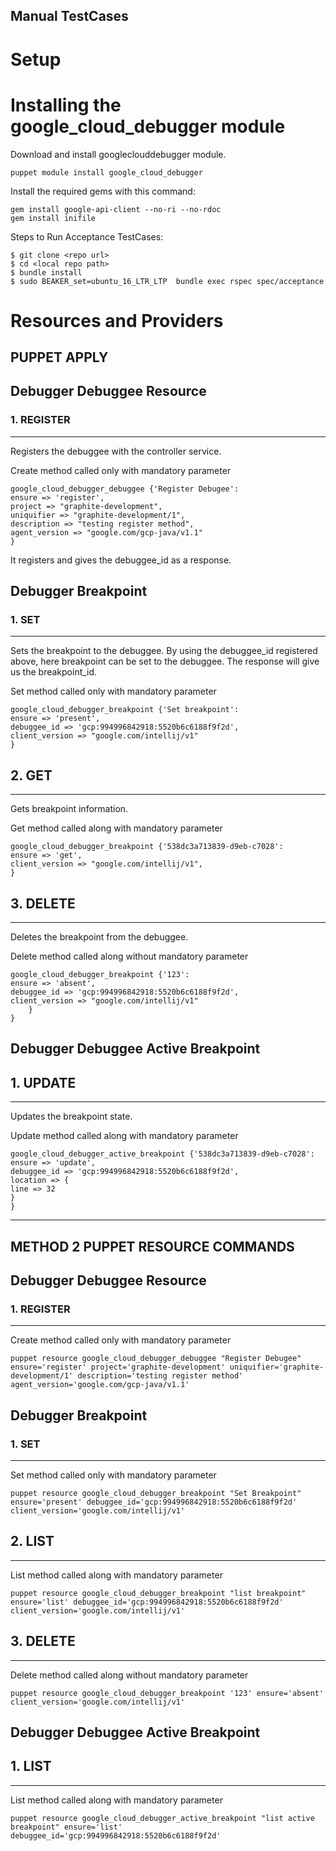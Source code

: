 ## Manual TestCases

# Setup
# Installing the google_cloud_debugger module

Download and install googleclouddebugger module.

    puppet module install google_cloud_debugger
    
Install the required gems with this command:

    gem install google-api-client --no-ri --no-rdoc
    gem install inifile
    
Steps to Run Acceptance TestCases:

    $ git clone <repo url>
    $ cd <local repo path>
    $ bundle install
    $ sudo BEAKER_set=ubuntu_16_LTR_LTP  bundle exec rspec spec/acceptance
    
# Resources and Providers

## PUPPET APPLY
## Debugger Debuggee Resource
### 1. REGISTER
------------
Registers the debuggee with the controller service.

Create method called only with mandatory parameter 
```puppet
google_cloud_debugger_debuggee {'Register Debugee':
ensure => 'register',
project => "graphite-development",
uniquifier => "graphite-development/1",
description => "testing register method",
agent_version => "google.com/gcp-java/v1.1"
}
```
It registers and gives the debuggee_id as a response.

## Debugger Breakpoint
### 1. SET
------------
Sets the breakpoint to the debuggee.
By using the debuggee_id registered above, here breakpoint can be set to the debuggee.
The response will give us the breakpoint_id.

Set method called only with mandatory parameter 
```puppet
google_cloud_debugger_breakpoint {'Set breakpoint':
ensure => 'present',
debuggee_id => 'gcp:994996842918:5520b6c6188f9f2d',
client_version => "google.com/intellij/v1"
}
```

## 2. GET
------------
Gets breakpoint information.

Get method called along with mandatory parameter
```puppet
google_cloud_debugger_breakpoint {'538dc3a713839-d9eb-c7028':
ensure => 'get',
client_version => "google.com/intellij/v1",
}
```

## 3. DELETE
------------
Deletes the breakpoint from the debuggee.

Delete method called along without mandatory parameter 
```puppet
google_cloud_debugger_breakpoint {'123':
ensure => 'absent',
debuggee_id => 'gcp:994996842918:5520b6c6188f9f2d',
client_version => "google.com/intellij/v1"
    }
}
```

## Debugger Debuggee Active Breakpoint

## 1. UPDATE
------------
Updates the breakpoint state.

Update method called along with mandatory parameter 
```puppet
google_cloud_debugger_active_breakpoint {'538dc3a713839-d9eb-c7028':
ensure => 'update',
debuggee_id => 'gcp:994996842918:5520b6c6188f9f2d',
location => {
line => 32
}
}
```
----------------------

## METHOD 2 PUPPET RESOURCE COMMANDS
## Debugger Debuggee Resource
### 1. REGISTER
------------
Create method called only with mandatory parameter 
```puppet
puppet resource google_cloud_debugger_debuggee "Register Debugee" ensure='register' project='graphite-development' uniquifier='graphite-development/1' description='testing register method' agent_version='google.com/gcp-java/v1.1'
```

## Debugger Breakpoint
### 1. SET
------------
Set method called only with mandatory parameter 
```puppet
puppet resource google_cloud_debugger_breakpoint "Set Breakpoint" ensure='present' debuggee_id='gcp:994996842918:5520b6c6188f9f2d' client_version='google.com/intellij/v1'
```


## 2. LIST
------------
List method called along with mandatory parameter 
```puppet
puppet resource google_cloud_debugger_breakpoint "list breakpoint" ensure='list' debuggee_id='gcp:994996842918:5520b6c6188f9f2d' client_version='google.com/intellij/v1'
```

## 3. DELETE
------------
Delete method called along without mandatory parameter 
```puppet
puppet resource google_cloud_debugger_breakpoint '123' ensure='absent' client_version='google.com/intellij/v1'
```

## Debugger Debuggee Active Breakpoint

## 1. LIST
------------
List method called along with mandatory parameter
```puppet
puppet resource google_cloud_debugger_active_breakpoint "list active breakpoint" ensure='list' debuggee_id='gcp:994996842918:5520b6c6188f9f2d'

```

